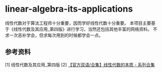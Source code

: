 # linear-algebra-its-applications
线性代数对于算法工程师十分重要，因而学好线性代数十分重要。
本项目主要基于《线性代数及其应用_第四版》进行学习，当然还包括其他丰富的网络资料。
不求一次恶补学会，但求每次用到的时候都学会一点。
## 参考资料
[1] 线性代数及其应用_第四版
[2] [【官方双语/合集】线性代数的本质 - 系列合集](https://www.bilibili.com/video/BV1ys411472E)